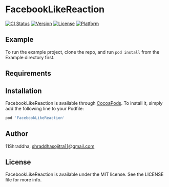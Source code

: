 # FacebookLikeReaction

[![CI Status](https://img.shields.io/travis/11Shraddha/FacebookLikeReaction.svg?style=flat)](https://travis-ci.org/11Shraddha/FacebookLikeReaction)
[![Version](https://img.shields.io/cocoapods/v/FacebookLikeReaction.svg?style=flat)](https://cocoapods.org/pods/FacebookLikeReaction)
[![License](https://img.shields.io/cocoapods/l/FacebookLikeReaction.svg?style=flat)](https://cocoapods.org/pods/FacebookLikeReaction)
[![Platform](https://img.shields.io/cocoapods/p/FacebookLikeReaction.svg?style=flat)](https://cocoapods.org/pods/FacebookLikeReaction)

## Example

To run the example project, clone the repo, and run `pod install` from the Example directory first.

## Requirements

## Installation

FacebookLikeReaction is available through [CocoaPods](https://cocoapods.org). To install
it, simply add the following line to your Podfile:

```ruby
pod 'FacebookLikeReaction'
```

## Author

11Shraddha, shraddhasojitra11@gmail.com

## License

FacebookLikeReaction is available under the MIT license. See the LICENSE file for more info.
